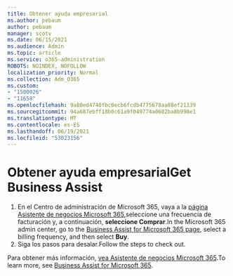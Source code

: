```yaml
---
title: Obtener ayuda empresarial
ms.author: pebaum
author: pebaum
manager: scotv
ms.date: 06/15/2021
ms.audience: Admin
ms.topic: article
ms.service: o365-administration
ROBOTS: NOINDEX, NOFOLLOW
localization_priority: Normal
ms.collection: Adm_O365
ms.custom:
- "1500026"
- "11658"
ms.openlocfilehash: 9a80ed4740fbc0ecb6fcdb4775678aa88ef21339
ms.sourcegitcommit: 94a687ebff18b0c61a9f049774a0682ba8b998e1
ms.translationtype: MT
ms.contentlocale: es-ES
ms.lasthandoff: 06/19/2021
ms.locfileid: "53023156"
---
```

# <a name="get-business-assist"></a><span data-ttu-id="36674-102">Obtener ayuda empresarial</span><span class="sxs-lookup"><span data-stu-id="36674-102">Get Business Assist</span></span>

1. <span data-ttu-id="36674-103">En el Centro de administración de Microsoft 365, vaya a la [página Asistente de negocios Microsoft 365,](https://go.microsoft.com/fwlink/p/?linkid=2158423)seleccione una frecuencia de facturación y, a continuación, **seleccione Comprar**.</span><span class="sxs-lookup"><span data-stu-id="36674-103">In the Microsoft 365 admin center, go to the [Business Assist for Microsoft 365 page](https://go.microsoft.com/fwlink/p/?linkid=2158423), select a billing frequency, and then select **Buy**.</span></span>
2. <span data-ttu-id="36674-104">Siga los pasos para desalar.</span><span class="sxs-lookup"><span data-stu-id="36674-104">Follow the steps to check out.</span></span>

<span data-ttu-id="36674-105">Para obtener más información, [vea Asistente de negocios Microsoft 365](/microsoft-365/admin/misc/business-assist).</span><span class="sxs-lookup"><span data-stu-id="36674-105">To learn more, see [Business Assist for Microsoft 365](/microsoft-365/admin/misc/business-assist).</span></span>
